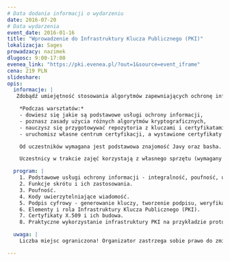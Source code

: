 ```yaml
---
# Data dodania informacji o wydarzeniu
date: 2016-07-20
# Data wydarzenia
event_date: 2016-01-16
title: "Wprowadzenie do Infrastruktury Klucza Publicznego (PKI)"
lokalizacja: Sages
prowadzacy: nazimek
dlugosc: 9:00-17:00
evenea_link: "https://pki.evenea.pl/?out=1&source=event_iframe"
cena: 219 PLN
slideshare:
opis:
  informacje: |
   Zdobądź umiejętność stosowania algorytmów zapewniających ochronę informacji w systemach komputerowych - obecnie niezbędny warsztat dla każdego programisty, wdrożeniowca czy administratora - podczas jednodniowych warsztatów hands-on z ekspertem Sages!

    *Podczas warsztatów:*
    - dowiesz się jakie są podstawowe usługi ochrony informacji,
    - poznasz zasady użycia różnych algorytmów kryptograficznych,
    - nauczysz się przygotowywać repozytoria z kluczami i certyfikatami,
    - uruchomisz własne centrum certyfikacji, a wystawione certyfikaty użyjesz do uwierzytelnienia serwera i klienta w protokole SSL (TLS).

    Od uczestników wymagana jest podstawowa znajomość Javy oraz basha. Uczestnicy w trakcie zajęć korzystają z własnego sprzętu (wymagany komputer z systemem Linux lub Windows).

    Uczestnicy w trakcie zajęć korzystają z własnego sprzętu (wymagany komputer z systemem Linux lub Windows). Każdy uczestnik otrzymuje certyfikat uczestnictwa w warsztatach w formie elektronicznej.

  program: |
    1. Podstawowe usługi ochrony informacji - integralność, poufność, uwierzytelnienie i niezaprzeczalność.
    2. Funkcje skrótu i ich zastosowania.
    3. Poufność.
    4. Kody uwierzytelniające wiadomość.
    5. Podpis cyfrowy - generowanie kluczy, tworzenie podpisu, weryfikacja podpisu.
    6. Elementy i rola Infrastruktury Klucza Publicznego (PKI).
    7. Certyfikaty X.509 i ich budowa.
    8. Praktyczne wykorzystanie infrastruktury PKI na przykładzie protokołu SSL (TLS).

  uwaga: |
    Liczba miejsc ograniczona! Organizator zastrzega sobie prawo do zmiany lokalizacji wydarzenia oraz jego odwołania w przypadku niezgłoszenia się minimalnej liczby uczestników.

---
```


